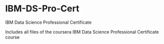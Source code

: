 # IBM-DS-Pro-Cert
IBM Data Science Professional Certificate

Includes all files of the coursera IBM Data Science Professional Certificate course
